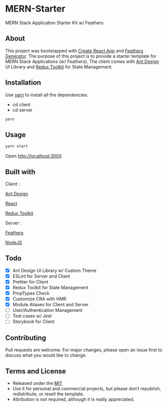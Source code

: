 # MERN-Starter

MERN Stack Application Starter Kit w/ Feathers

## About

This project was bootstapped with [Create React App](https://facebook.github.io/create-react-app/) and [Feathers Generator](https://docs.feathersjs.com/guides/basics/generator.html). The purpose of this project is to provide a starter template for MERN Stack Applications (w/ Feathers). The client comes with [Ant Design](https://ant.design) UI Library and [Redux Toolkit](https://redux-toolkit.js.org/) for State Management.

## Installation

Use [yarn](https://yarnpkg.com/) to install all the dependencies.

- cd client
- cd server

```bash
yarn
```

## Usage

```bash
yarn start
```

Open <http://localhost:3000>

## Built with

Client :

[Ant Design](https://ant.design)

[React](https://www.reactjs.org)

[Redux Toolkit](https://redux-toolkit.js.org/)

Server :

[Feathers](https://docs.feathersjs.com)

[NodeJS](https://nodejs.org)

## Todo

- [x] Ant Design UI Library w/ Custom Theme
- [x] ESLint for Server and Client
- [x] Prettier for Client
- [x] Redux Toolkit for State Management
- [x] PropTypes Check
- [x] Customize CRA with HMR
- [x] Module Aliases for Client and Server
- [ ] User/Authentication Management
- [ ] Test cases w/ Jest
- [ ] Storybook for Client

## Contributing

Pull requests are welcome. For major changes, please open an issue first to discuss what you would like to change.

## Terms and License

- Released under the [MIT](https://choosealicense.com/licenses/mit/)
- Use it for personal and commercial projects, but please don’t republish, redistribute, or resell the template.
- Attribution is not required, although it is really appreciated.
